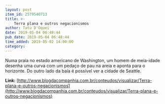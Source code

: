 ```yaml
---
layout: post
item_id: 2579540713
title: >-
    Terra plana e outros negacionismos
author: Tatu D'Oquei
date: 2019-05-04 06:48:44
pub_date: 2019-05-04 06:48:44
time_added: 2019-05-02 14:00:00
category: 
---
```


Numa praia no estado americano de Washington, um homem de meia-idade desenha uma curva com um pedaço de pau na areia e aponta para o horizonte. Do outro lado da baía é possível ver a cidade de Seattle.

**Link:** [http://www.blogdacompanhia.com.br/conteudos/visualizar/Terra-plana-e-outros-negacionismos](http://www.blogdacompanhia.com.br/conteudos/visualizar/Terra-plana-e-outros-negacionismos)

